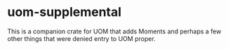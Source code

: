 # uom-supplemental
This is a companion crate for UOM that adds Moments and perhaps a few other things that were denied entry to UOM proper.

